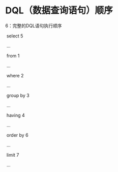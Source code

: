 <h1>DQL（数据查询语句）顺序
</h1>


6：完整的DQL语句执行顺序

​			select										 5

​					...

​			from 										 1

​					...

​			where									   2

​					...

​			group by 								 3

​					...

​			having									  4

​					...

​			order by								   6

​					...

​			limit										  7

​					...